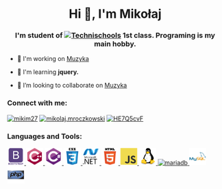 <h1 align="center">Hi 👋, I'm Mikołaj</h1>
<h3 align="center">I'm student of <a href="https://technischools.com"><img src="https://technischools.com/wp-content/uploads/2021/04/logoBlue-1.png" alt="Technischools" height="50px"></a> 1st class. Programing is my main hobby.</h3>

- 🔭 I'm working on [Muzyka](https://github.com/miki2200/muzyka)

- 🌱 I'm learning **jquery.**

- 👯 I’m looking to collaborate on [Muzyka](https://github.com/miki2200/muzyka)

<h3 align="left">Connect with me:</h3>
<p align="left">
<a href="https://fb.com/mikim27" target="blank"><img align="center" src="https://alxgroup.com.au/wp-content/uploads/2019/01/facebook-3-logo-png-transparent.png" alt="mikim27" height="40" width="40" /></a>
<a href="https://instagram.com/mikolaj.mroczkowski" target="blank"><img align="center" src="https://www.jaspersomsen.com/wp-spullies/uploads/2017/03/instagram-Logo-PNG-Transparent-Background-download.png" alt="mikolaj.mroczkowski" height="40" width="40" /></a>
<a href="https://discord.gg/5V4ajVDF" target="blank"><img align="center" src="https://www.freepnglogos.com/uploads/discord-logo-png/discord-logo-logodownload-download-logotipos-1.png" alt="HE7Q5cvF" height="40" width="40" /></a>
</p>

<h3 align="left">Languages and Tools:</h3>
<p align="left"> <a href="https://getbootstrap.com" target="_blank"> <img src="https://raw.githubusercontent.com/devicons/devicon/master/icons/bootstrap/bootstrap-plain-wordmark.svg" alt="bootstrap" width="40" height="40"/> </a> <a href="https://www.w3schools.com/cpp/" target="_blank"> <img src="https://raw.githubusercontent.com/devicons/devicon/master/icons/cplusplus/cplusplus-original.svg" alt="cplusplus" width="40" height="40"/> </a> <a href="https://www.w3schools.com/cs/" target="_blank"> <img src="https://raw.githubusercontent.com/devicons/devicon/master/icons/csharp/csharp-original.svg" alt="csharp" width="40" height="40"/> </a> <a href="https://www.w3schools.com/css/" target="_blank"> <img src="https://raw.githubusercontent.com/devicons/devicon/master/icons/css3/css3-original-wordmark.svg" alt="css3" width="40" height="40"/> </a> <a href="https://dotnet.microsoft.com/" target="_blank"> <img src="https://raw.githubusercontent.com/devicons/devicon/master/icons/dot-net/dot-net-original-wordmark.svg" alt="dotnet" width="40" height="40"/> </a> <a href="https://www.w3.org/html/" target="_blank"> <img src="https://raw.githubusercontent.com/devicons/devicon/master/icons/html5/html5-original-wordmark.svg" alt="html5" width="40" height="40"/> </a> <a href="https://developer.mozilla.org/en-US/docs/Web/JavaScript" target="_blank"> <img src="https://raw.githubusercontent.com/devicons/devicon/master/icons/javascript/javascript-original.svg" alt="javascript" width="40" height="40"/> </a> <a href="https://www.linux.org/" target="_blank"> <img src="https://raw.githubusercontent.com/devicons/devicon/master/icons/linux/linux-original.svg" alt="linux" width="40" height="40"/> </a> <a href="https://mariadb.org/" target="_blank"> <img src="https://www.vectorlogo.zone/logos/mariadb/mariadb-icon.svg" alt="mariadb" width="40" height="40"/> </a> <a href="https://www.mysql.com/" target="_blank"> <img src="https://raw.githubusercontent.com/devicons/devicon/master/icons/mysql/mysql-original-wordmark.svg" alt="mysql" width="40" height="40"/> </a> <a href="https://www.php.net" target="_blank"> <img src="https://raw.githubusercontent.com/devicons/devicon/master/icons/php/php-original.svg" alt="php" width="40" height="40"/> </a> </p>

